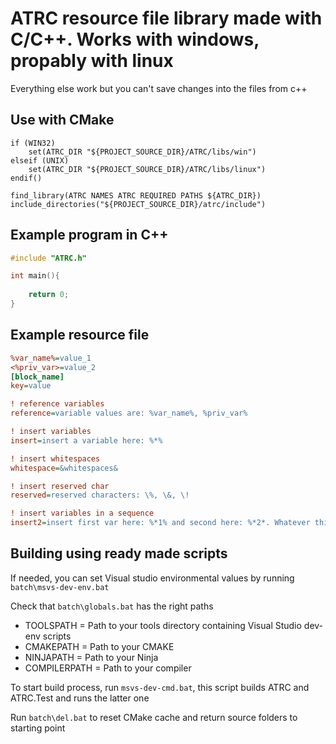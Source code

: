 # ATRC resource file library made with C/C++. Works with windows, propably with linux

Everything else work but you can't save changes into the files from c++

## Use with CMake

```
if (WIN32)
    set(ATRC_DIR "${PROJECT_SOURCE_DIR}/ATRC/libs/win")
elseif (UNIX)
    set(ATRC_DIR "${PROJECT_SOURCE_DIR}/ATRC/libs/linux")
endif()

find_library(ATRC NAMES ATRC REQUIRED PATHS ${ATRC_DIR})
include_directories("${PROJECT_SOURCE_DIR}/atrc/include")
```

## Example program in C++


```cpp
#include "ATRC.h"

int main(){
    
    return 0;
}
```

## Example resource file

```ini
%var_name%=value_1
<%priv_var>=value_2
[block_name]
key=value

! reference variables
reference=variable values are: %var_name%, %priv_var%

! insert variables
insert=insert a variable here: %*%

! insert whitespaces
whitespace=&whitespaces&

! insert reserved char
reserved=reserved characters: \%, \&, \!

! insert variables in a sequence
insert2=insert first var here: %*1% and second here: %*2*. Whatever this gets is not quaranteed: %*%
```

## Building using ready made scripts

If needed, you can set Visual studio environmental values by running ```batch\msvs-dev-env.bat```

Check that ```batch\globals.bat``` has the right paths
 - TOOLSPATH = Path to your tools directory containing Visual Studio dev-env scripts
 - CMAKEPATH = Path to your CMAKE
 - NINJAPATH = Path to your Ninja
 - COMPILERPATH = Path to your compiler

To start build process, run ```msvs-dev-cmd.bat```, this script builds ATRC and ATRC.Test and runs the latter one

Run ```batch\del.bat``` to reset CMake cache and return source folders to starting point
